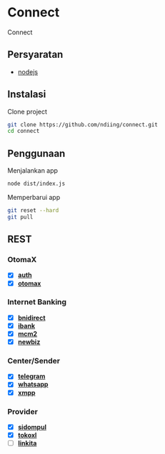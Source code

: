# Connect

Connect

## Persyaratan

-   [nodejs](https://nodejs.org/dist/v18.16.0/node-v18.16.0-x64.msi)

## Instalasi

Clone project

```bash
git clone https://github.com/ndiing/connect.git
cd connect
```

## Penggunaan

Menjalankan app

```bash
node dist/index.js
```

Memperbarui app

```bash
git reset --hard
git pull
```

## REST

### OtomaX

-   [x] **[auth](./rest/auth.rest)**
-   [x] **[otomax](./rest/otomax.rest)**

### Internet Banking

-   [x] **[bnidirect](./rest/bnidirect.rest)**
-   [x] **[ibank](./rest/ibank.rest)**
-   [x] **[mcm2](./rest/mcm2.rest)**
-   [x] **[newbiz](./rest/newbiz.rest)**

### Center/Sender

-   [x] **[telegram](./rest/telegram.rest)**
-   [x] **[whatsapp](./rest/whatsapp.rest)**
-   [x] **[xmpp](./rest/xmpp.rest)**

### Provider

-   [x] **[sidompul](./rest/sidompul.rest)**
-   [x] **[tokoxl](./rest/tokoxl.rest)**
-   [ ] **[linkita](./rest/linkita.rest)**
